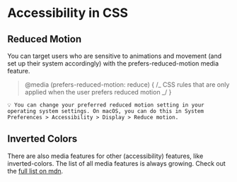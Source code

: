 # Accessibility in CSS

## Reduced Motion

You can target users who are sensitive to animations and movement (and set up their system accordingly) with the prefers-reduced-motion media feature.

> @media (prefers-reduced-motion: reduce) {
> /_ CSS rules that are only applied when the user prefers reduced motion _/
> }

    💡 You can change your preferred reduced motion setting in your operating system settings. On macOS, you can do this in System Preferences > Accessibility > Display > Reduce motion.

## Inverted Colors

There are also media features for other (accessibility) features, like inverted-colors. The list of all media features is always growing. Check out the [full list on mdn](https://developer.mozilla.org/en-US/docs/Web/CSS/@media#media_features).
